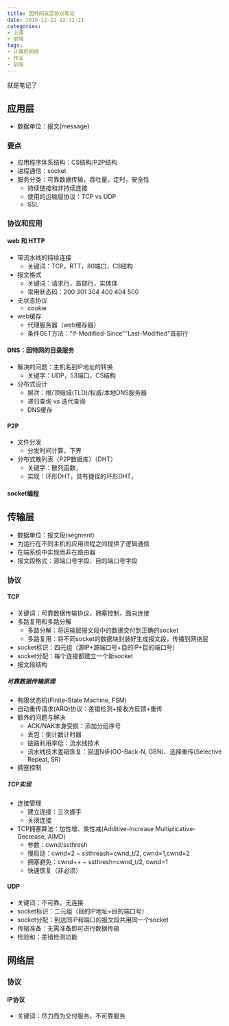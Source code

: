 ```yaml
---
title: 因特网五层协议笔记
date: 2018-12-22 12:32:21
categories:
- 上课
- 前端
tags:
- 计算机网络
- 作业
- 前端
---
```


就是笔记了

<!-- more -->

<!-- TODO: 补充因特网总结 -->

## 应用层

* 数据单位：报文(message)

### 要点

* 应用程序体系结构：CS结构/P2P结构
* 进程通信：socket
* 服务分类：可靠数据传输，吞吐量，定时，安全性
  * 持续链接和非持续连接
  * 使用的运输层协议：TCP vs UDP
  * SSL

### 协议和应用

#### web 和 HTTP

* 带流水线的持续连接
  * 关键词：TCP，RTT，80端口，CS结构
* 报文格式
  * 关键词：请求行，首部行，实体体
  * 常用状态码：200 301 304 400 404 500 
* 无状态协议
  * cookie
* web缓存
  * 代理服务器（web缓存器）
  * 条件GET方法："If-Modified-Since""Last-Modified"首部行

#### DNS：因特网的目录服务

* 解决的问题：主机名到IP地址的转换
  * 关键字：UDP，53端口，CS结构
* 分布式设计
  * 层次：根/顶级域(TLD)/权威/本地DNS服务器
  * 递归查询 vs 迭代查询
  * DNS缓存

#### P2P

* 文件分发
  * 分发时间计算，下界
* 分布式散列表（P2P数据库）（DHT）
  * 关键字：散列函数，
  * 实现：环形DHT，具有捷径的环形DHT，


#### socket编程

## 传输层

* 数据单位：报文段(segment)
* 为运行在不同主机的应用进程之间提供了逻辑通信
* 在端系统中实现而非在路由器
* 报文段格式：源端口号字段、目的端口号字段

### 协议

#### TCP

* 关键词：可靠数据传输协议，拥塞控制，面向连接
* 多路复用和多路分解
  * 多路分解：将运输层报文段中的数据交付到正确的socket
  * 多路复用：将不同socket的数据块封装好生成报文段，传播到网络层
* socket标识：四元组（源IP+源端口号+目的IP+目的端口号）
* socket分配：每个连接都建立一个新socket
* 报文段结构

##### 可靠数据传输原理

* 有限状态机(Finite-State Machine, FSM)
* 自动重传请求(ARQ)协议：差错检测+接收方反馈+重传
* 额外的问题与解决
  * ACK/NAK本身受损：添加分组序号
  * 丢包：倒计数计时器
  * 链路利用率低：流水线技术
  * 流水线技术差错恢复：回退N步(GO-Back-N, GBN)、选择重传(Selective Repeat, SR)
* 拥塞控制

##### TCP实现

* 连接管理
  * 建立连接：三次握手
  * 关闭连接
* TCP拥塞算法：加性增、乘性减(Additive-Increase Multiplicative-Decrease, AIMD)
  * 参数：cwnd/ssthresh
  * 慢启动：cwnd×2 ~ ssthreash=cwnd_t/2, cwnd=1,cwnd×2
  * 拥塞避免：cwnd++ ~ ssthresh=cwnd_t/2, cwnd=1
  * 快速恢复（非必须）

#### UDP

* 关键词：不可靠，无连接
* socket标识：二元组（目的IP地址+目的端口号）
* socket分配：到达同IP和端口的报文段共用同一个socket
* 传输准备：无需准备即可进行数据传输
* 检验和：差错检测功能

## 网络层

### 协议

#### IP协议

* 关键词：尽力而为交付服务，不可靠服务
